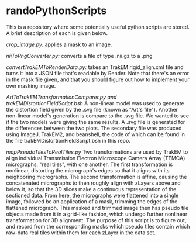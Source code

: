 # randoPythonScripts
This is a repository where some potentially useful python scripts are stored.  A brief description of each is given below.

*crop_image.py:*    applies a mask to an image.

*niiToPngConverter.py:*    converts a file of type .nii.gz to a .png

*convertTrakEMToRenderData.py:*    takes an TrakEM rigid_align.xml file and turns it into a JSON file that's readable by Render.  Note that there's an error in the mask file given, and that you should figure out how to implement your own masking image.

*ArtToTrakEMTransformationComparer.py and trakEMDistortionFieldScript.bsh*    A non-linear model was used to generate the distortion field given by the .svg file (known as "Art's file").  Another non-linear model's generation is compare to the .svg file.  We wanted to see if the two models were giving the same results.  A .svg file is generated for the differences between the two plots.  The secondary file was produced using ImageJ, TrakEM2, and beanshell, the code of which can be found in the file trakEMDistortionFieldScript.bsh in this repo.

*mapPseudoTilesToRealTiles.py* Two transformations are used by TrakEM to align individual Transmission Electron Microscope Camera Array (TEMCA) micrographs, "real tiles", with one another.  The first transformation is nonlinear, distorting the micrograph's edges so that it aligns with its neighboring micrographs.  The second transformation is affine, causing the concatenated micrographs to then roughly align with zLayers above and below it, so that the 3D slices make a continuous representation of the sectioned data.  From here, the micrographs were flattened into a single image, followed be an application of a mask, trimming the edges of the flattened micrograph.  This masked and trimmed image then has pseudo tile objects made from it in a grid-like fashion, which undergo further nonlinear transformation for 3D alignment.  The purpose of this script is to figure out, and record from the corresponding masks which pseudo tiles contain which raw-data real tiles within them for each zLayer in the data set.
